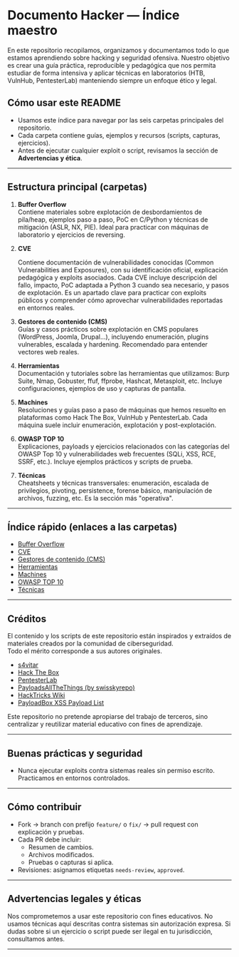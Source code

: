 # Documento Hacker — Índice maestro

En este repositorio recopilamos, organizamos y documentamos todo lo que estamos aprendiendo sobre hacking y seguridad ofensiva. Nuestro objetivo es crear una guía práctica, reproducible y pedagógica que nos permita estudiar de forma intensiva y aplicar técnicas en laboratorios (HTB, VulnHub, PentesterLab) manteniendo siempre un enfoque ético y legal.

## Cómo usar este README
- Usamos este índice para navegar por las seis carpetas principales del repositorio.
- Cada carpeta contiene guías, ejemplos y recursos (scripts, capturas, ejercicios).
- Antes de ejecutar cualquier exploit o script, revisamos la sección de **Advertencias y ética**.

---

## Estructura principal (carpetas)

1. **Buffer Overflow**  
   Contiene materiales sobre explotación de desbordamientos de pila/heap, ejemplos paso a paso, PoC en C/Python y técnicas de mitigación (ASLR, NX, PIE). Ideal para practicar con máquinas de laboratorio y ejercicios de reversing.

2. **CVE**

   Contiene documentación de vulnerabilidades conocidas (Common Vulnerabilities and Exposures), con su identificación oficial, explicación pedagógica y exploits asociados. Cada CVE incluye descripción del fallo, impacto, PoC adaptada a Python 3 cuando sea necesario, y pasos de explotación. Es un apartado clave para practicar con exploits públicos y comprender cómo aprovechar vulnerabilidades reportadas en entornos reales.

3. **Gestores de contenido (CMS)**  
   Guías y casos prácticos sobre explotación en CMS populares (WordPress, Joomla, Drupal...), incluyendo enumeración, plugins vulnerables, escalada y hardening. Recomendado para entender vectores web reales.

4. **Herramientas**  
   Documentación y tutoriales sobre las herramientas que utilizamos: Burp Suite, Nmap, Gobuster, ffuf, ffprobe, Hashcat, Metasploit, etc. Incluye configuraciones, ejemplos de uso y capturas de pantalla.

5. **Machines**  
   Resoluciones y guías paso a paso de máquinas que hemos resuelto en plataformas como Hack The Box, VulnHub y PentesterLab. Cada máquina suele incluir enumeración, explotación y post-explotación.

6. **OWASP TOP 10**  
   Explicaciones, payloads y ejercicios relacionados con las categorías del OWASP Top 10 y vulnerabilidades web frecuentes (SQLi, XSS, RCE, SSRF, etc.). Incluye ejemplos prácticos y scripts de prueba.

7. **Técnicas**  
   Cheatsheets y técnicas transversales: enumeración, escalada de privilegios, pivoting, persistence, forense básico, manipulación de archivos, fuzzing, etc. Es la sección más "operativa".

---

## Índice rápido (enlaces a las carpetas)
- [Buffer Overflow](./Buffer%20Overflow/)
- [CVE](./CVE/)
- [Gestores de contenido (CMS)](./Gestores%20de%20contenido%20(CMS)/)
- [Herramientas](./Herramientas/)
- [Machines](./Machines/)
- [OWASP TOP 10](./OWASP%20TOP%2010/)
- [Técnicas](./Técnicas/)

---

## Créditos

El contenido y los scripts de este repositorio están inspirados y extraídos de materiales creados por la comunidad de ciberseguridad.  
Todo el mérito corresponde a sus autores originales.  

- [s4vitar](https://github.com/s4vitar)  
- [Hack The Box](https://www.hackthebox.com)  
- [PentesterLab](https://pentesterlab.com)  
- [PayloadsAllTheThings (by swisskyrepo)](https://github.com/swisskyrepo/PayloadsAllTheThings)  
- [HackTricks Wiki](https://github.com/HackTricks-wiki/hacktricks)  
- [PayloadBox XSS Payload List](https://github.com/payloadbox/xss-payload-list)  

Este repositorio no pretende apropiarse del trabajo de terceros, sino centralizar y reutilizar material educativo con fines de aprendizaje.

---

## Buenas prácticas y seguridad
- Nunca ejecutar exploits contra sistemas reales sin permiso escrito. Practicamos en entornos controlados.
  
---

## Cómo contribuir
- Fork → branch con prefijo `feature/` o `fix/` → pull request con explicación y pruebas.
- Cada PR debe incluir:
  - Resumen de cambios.
  - Archivos modificados.
  - Pruebas o capturas si aplica.
- Revisiones: asignamos etiquetas `needs-review`, `approved`.


---

## Advertencias legales y éticas
Nos comprometemos a usar este repositorio con fines educativos. No usamos técnicas aquí descritas contra sistemas sin autorización expresa. Si dudas sobre si un ejercicio o script puede ser ilegal en tu jurisdicción, consultamos antes.

---

